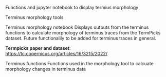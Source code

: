 Functions and jupyter notebook to display termius morphology

Terminus morphology tools

Terminus morphology notebook
Displays outputs from the terminus functions to calculate morphology of terminus traces from the TermPicks dataset. Future functionalily to be added for terminus traces in general.

**Termpicks paper and dataset**: https://tc.copernicus.org/articles/16/3215/2022/

Terminus functions
Functions used in the morphology tool to calcuate morphology changes in terminus data
